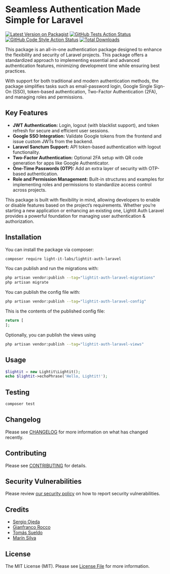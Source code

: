 # Seamless Authentication Made Simple for Laravel

[![Latest Version on Packagist](https://img.shields.io/packagist/v/light-it-labs/lightit-auth-laravel.svg?style=flat-square)](https://packagist.org/packages/light-it-labs/lightit-auth-laravel)
[![GitHub Tests Action Status](https://img.shields.io/github/actions/workflow/status/light-it-labs/lightit-auth-laravel/run-tests.yml?branch=main&label=tests&style=flat-square)](https://github.com/light-it-labs/lightit-auth-laravel/actions?query=workflow%3Arun-tests+branch%3Amain)
[![GitHub Code Style Action Status](https://img.shields.io/github/actions/workflow/status/light-it-labs/lightit-auth-laravel/fix-php-code-style-issues.yml?branch=main&label=code%20style&style=flat-square)](https://github.com/light-it-labs/lightit-auth-laravel/actions?query=workflow%3A"Fix+PHP+code+style+issues"+branch%3Amain)
[![Total Downloads](https://img.shields.io/packagist/dt/light-it-labs/lightit-auth-laravel.svg?style=flat-square)](https://packagist.org/packages/light-it-labs/lightit-auth-laravel)  

This package is an all-in-one authentication package designed to enhance the flexibility and security of Laravel projects. This package offers a standardized approach to implementing essential and advanced authentication features, minimizing development time while ensuring best practices.  

With support for both traditional and modern authentication methods, the package simplifies tasks such as email-password login, Google Single Sign-On (SSO), token-based authentication, Two-Factor Authentication (2FA), and managing roles and permissions.  

## Key Features

- **JWT Authentication:** Login, logout (with blacklist support), and token refresh for secure and efficient user sessions.
- **Google SSO Integration:** Validate Google tokens from the frontend and issue custom JWTs from the backend.  
- **Laravel Sanctum Support:** API token-based authentication with logout functionality.  
- **Two-Factor Authentication:** Optional 2FA setup with QR code generation for apps like Google Authenticator.  
- **One-Time Passwords (OTP):** Add an extra layer of security with OTP-based authentication.  
- **Role and Permission Management:** Built-in structures and examples for implementing roles and permissions to standardize access control across projects.  

This package is built with flexibility in mind, allowing developers to enable or disable features based on the project’s requirements. Whether you’re starting a new application or enhancing an existing one, Lightit Auth Laravel provides a powerful foundation for managing user authentication & authorization.

## Installation

You can install the package via composer:

```bash
composer require light-it-labs/lightit-auth-laravel
```

You can publish and run the migrations with:

```bash
php artisan vendor:publish --tag="lightit-auth-laravel-migrations"
php artisan migrate
```

You can publish the config file with:

```bash
php artisan vendor:publish --tag="lightit-auth-laravel-config"
```

This is the contents of the published config file:

```php
return [
];
```

Optionally, you can publish the views using

```bash
php artisan vendor:publish --tag="lightit-auth-laravel-views"
```

## Usage

```php
$lightit = new Lightit\Lightit();
echo $lightit->echoPhrase('Hello, Lightit!');
```

## Testing

```bash
composer test
```

## Changelog

Please see [CHANGELOG](CHANGELOG.md) for more information on what has changed recently.

## Contributing

Please see [CONTRIBUTING](CONTRIBUTING.md) for details.

## Security Vulnerabilities

Please review [our security policy](../../security/policy) on how to report security vulnerabilities.

## Credits

- [Sergio Ojeda](https://github.com/sojeda)
- [Gianfranco Rocco](https://github.com/gianfranco-rocco)
- [Tomás Sueldo](https://github.com/tomisueldo)
- [Marín Silva](https://github.com/Tincho44)

## License

The MIT License (MIT). Please see [License File](LICENSE.md) for more information.
